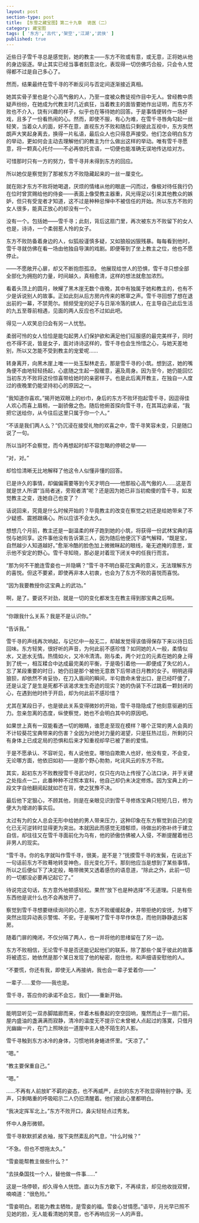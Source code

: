 ```yaml
---
layout: post
section-type: post
title: 【东雪之藏宝图】第二十九章  诡医（二）
category: 藏宝图
tags: [ '东方','古代','架空','江湖','武侠' ]
published: true
---
```

近些日子雪千寻总是感觉到，她的教主——东方不败或有意，或无意，正将她从他的身边驱逐。举止其实已经当事者刻意淡化，表现得一切仿佛巧合般，只会令人觉得都不过是自己多心了。

然而，结果最终在雪千寻的不断反问与否定间逐渐接近真相。

她其实骨子里也是个心高气傲的人，乃至一度被众教徒视作目中无人。曾经教中质疑声纷纷，在她成为代教主时几近疯狂，当着教主的面皆要她作出证明，而东方不败也不介入，饶有兴趣的样子，似乎也在等待她的回答。于是事情便转作一场好戏，且多了一份看热闹的心。然而，即使不服，有心为难，在雪千寻唇角勾起一丝轻笑，当着众人的面，好不在意，直视东方不败和随后只剩彼此互视中，东方突然朗声大笑起身离去，换得一片私语，最后众人也只得息声接受。他们怎会明白东方的举动，更如何会主动去理解他们的教主为什么做出这样的举动。唯有雪千寻愿意，将一颗真心托付——不必再依托言语，一切便也能准确无误地传达给对方。

可惜那时只有一方的努力，雪千寻并未得到东方的回应。

所以她仅是察觉到了那被东方不败隐藏起来的一丝一厘变化。

就在刚才东方不败将她喝退，厌烦的情绪从他的眼底一闪而过，像极对待任我行仍在位时曾赏赐给他的侍妾——表面上像受教主器重，风光得足以引来其他教众的嫉妒，但只有受宠者才知道，这不过是种种忌惮中不被信任的开始。所以东方不败的女人很多，能真正放心的却没有一个。

没有一个。包括她——雪千寻；此刻，背后这扇门里，再次被东方不败留下的女人也是，诗诗，一个柔弱惹人怜的女子。

东方不败防备着身边的人，似狐般谨慎多疑，又如狼般凶狠残暴。每每看到他时，雪千寻就仿佛在看一场由他独自导演的戏剧。即便等到了坐上教主之位，他也不愿停止。

——不愿敞开心扉，却又不断抱怨孤凉。 他展现给世人的恐惧，雪千寻只想全部全部化为拥抱的力量，时间越久，真相愈清，这样的想法就愈加浓烈。

看着头顶上的圆月，映耀了黑木崖无数个夜晚，其中有独属于她和教主的，也有不少是诉说别人的故事。正如此刻从后方房内传来的窸窣之声。雪千寻回想了想在退出前的一幕，不禁莞尔。频频受宠的妃子与日渐冷落的嫔人，在主导自己此后生活的九五至尊前相遇，见面的两人反应也不过如此吧。

得见一人欢笑总归会有另一人忧愁。

柔弱可怜的女人恰恰是能勾起男人们保护欲和满足他们征服感的最完美样子，同时也不得不说，皆是女子，面对诗诗这样的，雪千寻也会生怜惜之心，与她天差地别，所以又怎能不受到教主的宠爱呢……

转身离开，向黑木崖上唯一一处玉梨林走去，那是雪千寻的小筑。想到这，她的嘴角便不由地轻轻扬起，心底随之生起一股暖意，遍及周身。因为至今，她仍能回忆当初东方不败将这份惊喜带给她时的亲密样子。也是此后离开教主，在独自一人度过的夜晚里仍能坚持初心的原因之一。

“我知道你喜欢。”揭开她双眼上的纱巾，身后的东方不败环抱起雪千寻，因逗得佳人欢心而喜上眉梢，一副骄傲之色。随后他俯首探向雪千寻，在其耳边承诺，“我把它送给你，从今往后这里只属于你一个人。”

“不该是我们两人么？”仍沉浸在接受礼物的欢喜之中，雪千寻笑容未变，只是随口说了一句。

所以当时不会察觉，而今再想起时却不容忽略的停顿之举——

“对，对。”

却恰恰清晰无比地解释了他这令人似懂非懂的回答。

已是许久的事情，却偏偏需要等到今天才明白——他那般心高气傲的人……这是否就是世人所谓“当局者迷，旁观者清”呢？还是因为她已非当初痴傻的雪千寻，如发觉教主之变，连她自己也变了？

话说回来，究竟是什么时候开始的？毕竟教主的改变在察觉之初还是给她带来了不少疑惑、震撼跟痛心。所以应该不会太久。

想想几个月前，教主还是一副温柔的样子跑到她的小筑，将获得一份武林宝典的喜悦与她同享。这件事他没有告诉第三人，因为随后他便沉下语气解释，“既是宝，自然越少人知道越好。”愈渐冷酷的脸色加上微微眯起的眼线，毫无遮掩的意思，宣示他不安定的野心。雪千寻知晓，那必是对着现下闭关中的任我行而言。

“那为何不干脆连雪妾也一并隐瞒？”雪千寻不明白葵花宝典的意义，无法理解东方的喜悦。但这不要紧，即使再非本人初衷，也会为了东方不败的喜悦而喜悦。

“因为我要教授你这宝典上的武功。”

啊，是了。要说不对劲，就是一切的变化都发生在教主得到那宝典之后啊。

***
“你跟我什么关系？我是不是认识你。”

“告诉我。”

雪千寻的声线再次响起，与记忆中一般无二，却越发觉得该值得保存下来以待日后回味。东方轻笑，很好听的声音，为何此前不感珍惜？如同她的人一般，柔情似水，又逝水无情。热情如火，又冷冷清清。刚与柔，两个对立的元素在她的身上得到了统一，相互糅合中达成最完美的平衡，于是吸引着他——即便成了失忆的人，忘了某段重要的时日，她仍旧是那个被他无意救下后带进日月教的女子。明明逃得狼狈，却依然不肯妥协，在刀入眉间的瞬间，半句救命未曾出口，是已经吓傻了，还是认定了是生是死都不该渴求发生奇迹的现实？她的伪装下不过跳着一颗封闭的心，在遇到他时终于开启，却为何此前不感珍惜？

尤其在某段日子，也是彼此关系变得微妙的开始，雪千寻隐隐成了他刻意驱避的压力。忽亲忽离的态度，纵使察觉，她也不会明白其中的原因吧。

如果世上真有一双能看透一切的眼睛，谁愿走至现在模样？哪个正常的男人会真的不计较葵花宝典带来的伤害？全因为对绝对力量的渴望，只是狂热过后，所剩的只有身体上已成定局的恐惧和后来才知重视却早已被了断的爱情。

于是不愿承认、不容听见，有人说他变。哪怕自欺欺人也好，他没有变，不会变，无论哪方面，他依旧如初——是那个野心勃勃，叱诧风云的东方不败。

其实，起初东方不败教授雪千寻武功时，仅只在内功上传授了心法口诀，并于关键之处指点一二，此番种种不过照本宣科，他自己却仍未决定修炼。因为宝典上的一段文字自他翻阅起就如芒在背，使之犹豫不决。

最后他下定狠心，不顾其他，则是在亲眼见识到雪千寻修炼宝典只短短几日，修为便大为增进的事实后。 

太过有为的女人总会无形中给她的男人带来压力，这种印象在东方察觉到自己的变化已无可逆转时显得更为突出。本就因此而感觉无措郁烦，待做出的弥补终于建立自信，却往往又在雪千寻面前化为乌有，他的骄傲仿佛被人入侵，不断提醒着他已非男人的现实。

“雪千寻。你的名字就叫作雪千寻，很美，是不是？”抚摸雪千寻的发鬓，在说出下一句话前东方不败蓦地转变神色，目光变化万千。那刻他应当是想到了某些事情，所以之后便似下了决定般，略带微笑又透着感伤的语息道，“除此之外，此前一切的一切都没必要再记起它了。”

待说完这句话，东方意外地顿感轻松。果然“放下也是种选择”不无道理。只是有些东西他是说什么也不会再放开了。

察觉到雪千寻想要继续询问的心思，东方不败缓缓起身，并带拒绝的安抚，为楼下突然出现异动表示警惕、不安。于是嘱咐了雪千寻早作休息，而他则静静退出客房。

随着门扉的掩闭，不仅分隔了两人，也一并将他的思绪留在了另一边。

东方不败相信，无论雪千寻是否还能记起他们的联系，除了那些个属于彼此的故事将被遗忘，她依然是那个某日发现了他的秘密，抱住他，和声细语安慰他的人。

“不要慌，你还有我，即使无人再接纳，我也会一辈子爱着你——”

一辈子……爱你——我也是。
 
雪千寻，答应你的承诺不会忘，我们——重新开始。

***

能明显听见一双赤脚踏廊而来，伴着木板奏起的空空回响，戛然而止于一扇门前。屋内盛油的盏满满而寂静，清冷的温度无不提示它未曾被人点起过的落寞，只借月光幽幽一片，在门上照映出一道屋中主人绝不陌生的人影。

雪千寻触到东方冰冷的身体，习惯地转身蜷进怀里。“天凉了。”

“嗯。”

“教主要保重自己。”

“嗯。”

……不再有人前放旷不羁的姿态，也不再威严，此刻的东方不败显得特别宁静。无声，只剩略重的呼吸昭示二人仍旧清醒着。他们彼此心里都明白。

“我决定挥军北上。”东方不败开口，鼻尖轻轻点过秀发。

怀中人身形微顿。

雪千寻默默抓紧衣袖，按下突然紊乱的气息，“什么时候？”

“不急。但也不想拖太久。”

“雪妾能帮教主做些什么？”

“去扶桑国找一个人，替他做一件事……”

这是一场停顿，却久得令人恍惚。直以为东方歇下，不再续言，却见他收拢双臂，喃喃道：“很危险。”

“雪妾明白。若能为教主牺牲，是雪妾的福。雪妾心甘情愿。”语毕，月光早已照不见她的脸，无人能看清她的笑意，也不再响应另一人的声音。

